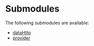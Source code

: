 # Submodules <a name="Submodules" id="submodules"></a>

The following submodules are available:
- [dataHttp](./dataHttp.python.md)
- [provider](./provider.python.md)